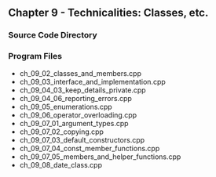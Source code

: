 ## Chapter 9 - Technicalities: Classes, etc.
### Source Code Directory

### Program Files
* ch\_09\_02\_classes\_and\_members.cpp
* ch\_09\_03\_interface\_and\_implementation.cpp
* ch\_09\_04\_03\_keep\_details\_private.cpp
* ch\_09\_04\_06\_reporting\_errors.cpp
* ch\_09\_05\_enumerations.cpp
* ch\_09\_06\_operator\_overloading.cpp
* ch\_09\_07\_01\_argument\_types.cpp
* ch\_09\_07\_02\_copying.cpp
* ch\_09\_07\_03\_default\_constructors.cpp
* ch\_09\_07\_04\_const\_member\_functions.cpp
* ch\_09\_07\_05\_members\_and\_helper\_functions.cpp
* ch\_09\_08\_date\_class.cpp
